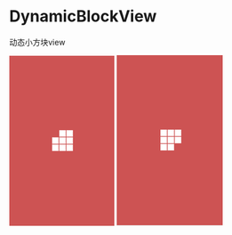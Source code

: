 # DynamicBlockView
动态小方块view


![image](https://github.com/yunyeLoveYoona/DynamicBlockView/blob/master/app/src/main/res/drawable-mdpi/a.png)
![image](https://github.com/yunyeLoveYoona/DynamicBlockView/blob/master/app/src/main/res/drawable-mdpi/b.png)
